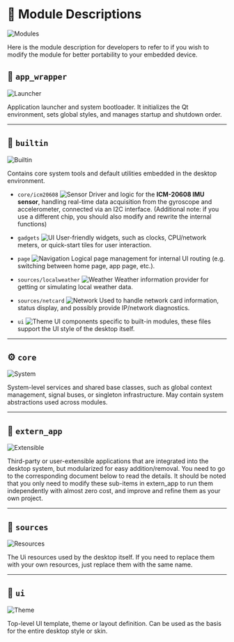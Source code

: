 # 🧩 Module Descriptions

![Modules](https://img.shields.io/badge/Modules-6%20Core%20Components-blueviolet)

Here is the module description for developers to refer to if you wish to modify the module for better portability to your embedded device.

## 🔧 `app_wrapper`

![Launcher](https://img.shields.io/badge/Component-System%20Launcher-important)

Application launcher and system bootloader. It initializes the Qt environment, sets global styles, and manages startup and shutdown order.

------

## 🧬 `builtin`

![Builtin](https://img.shields.io/badge/Category-Core%20Utilities-yellowgreen)

Contains core system tools and default utilities embedded in the desktop environment.

- `core/icm20608`
![Sensor](https://img.shields.io/badge/Driver-IMU%20Sensor-blue)
Driver and logic for the **ICM-20608 IMU sensor**, handling real-time data acquisition from the gyroscope and accelerometer, connected via an I2C interface. (Additional note: if you use a different chip, you should also modify and rewrite the internal functions)

- `gadgets`
![UI](https://img.shields.io/badge/Type-UI%20Widgets-9cf)
User-friendly widgets, such as clocks, CPU/network meters, or quick-start tiles for user interaction.

- `page`
![Navigation](https://img.shields.io/badge/Feature-Page%20Routing-ff69b4)
Logical page management for internal UI routing (e.g. switching between home page, app page, etc.).

- `sources/localweather`
![Weather](https://img.shields.io/badge/Data-Weather%20API-green)
Weather information provider for getting or simulating local weather data.

- `sources/netcard`
![Network](https://img.shields.io/badge/Service-Network%20Status-lightgrey)
Used to handle network card information, status display, and possibly provide IP/network diagnostics.

- `ui`
![Theme](https://img.shields.io/badge/Style-UI%20Components-important)
UI components specific to built-in modules, these files support the UI style of the desktop itself.

------

## ⚙️ `core`

![System](https://img.shields.io/badge/Layer-System%20Services-critical)

System-level services and shared base classes, such as global context management, signal buses, or singleton infrastructure. May contain system abstractions used across modules.

------

## 🚀 `extern_app`

![Extensible](https://img.shields.io/badge/Architecture-Pluggable%20Apps-success)

Third-party or user-extensible applications that are integrated into the desktop system, but modularized for easy addition/removal. You need to go to the corresponding document below to read the details. It should be noted that you only need to modify these sub-items in extern_app to run them independently with almost zero cost, and improve and refine them as your own project.

------

## 🧩 `sources`

![Resources](https://img.shields.io/badge/Assets-UI%20Resources-blue)

The Ui resources used by the desktop itself. If you need to replace them with your own resources, just replace them with the same name.

------

## 🎨 `ui`

![Theme](https://img.shields.io/badge/Design-Theme%20System-ff69b4)

Top-level UI template, theme or layout definition. Can be used as the basis for the entire desktop style or skin.
